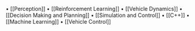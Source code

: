 • [[Perception]]
• [[Reinforcement Learning]]
• [[Vehicle Dynamics]]
• [[Decision Making and Planning]]
• [[Simulation and Control]]
• [[C++]]
• [[Machine Learning]]
• [[Vehicle Control]]

